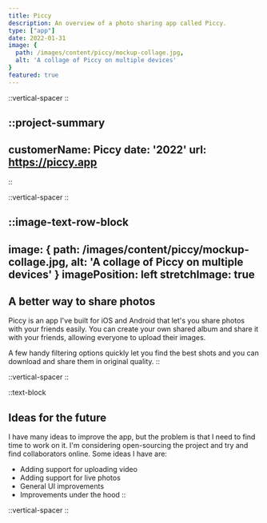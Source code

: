 ```yaml
---
title: Piccy
description: An overview of a photo sharing app called Piccy.
type: ["app"]
date: 2022-01-31
image: {
  path: /images/content/piccy/mockup-collage.jpg,
  alt: 'A collage of Piccy on multiple devices'
}
featured: true
---
```


::vertical-spacer
::

::project-summary
---
customerName: Piccy
date: '2022'
url: https://piccy.app
---
::

::vertical-spacer
::


::image-text-row-block
---
image: {
  path: /images/content/piccy/mockup-collage.jpg,
  alt: 'A collage of Piccy on multiple devices'
}
imagePosition: left
stretchImage: true
---
## A better way to share photos
Piccy is an app I've built for iOS and Android that let's you share photos with your friends easily. You can create your own shared album and share it with your friends, allowing everyone to upload their images. 

A few handy filtering options quickly let you find the best shots and you can download and share them in original quality.
::

::vertical-spacer
::

::text-block
## Ideas for the future
I have many ideas to improve the app, but the problem is that I need to find time to work on it. I'm considering open-sourcing the project and try and find collaborators online. Some ideas I have are:
- Adding support for uploading video
- Adding support for live photos
- General UI improvements
- Improvements under the hood
::


::vertical-spacer
::

